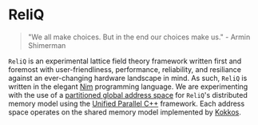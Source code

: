 # ReliQ
> "We all make choices. But in the end our choices make us." - Armin Shimerman

`ReliQ` is an experimental lattice field theory framework written first and foremost with user-friendliness, performance, reliability, and resiliance against an ever-changing hardware landscape in mind. As such, `ReliQ` is written in the elegant [Nim](https://nim-lang.org/) programming language. We are experimenting with the use of a [partitioned global address space](https://en.wikipedia.org/wiki/Partitioned_global_address_space) for `ReliQ`'s distributed memory model using the [Unified Parallel C++](https://upcxx.lbl.gov/docs/html/guide.html) framework. Each address space operates on the shared memory model implemented by [Kokkos](https://kokkos.org/).
